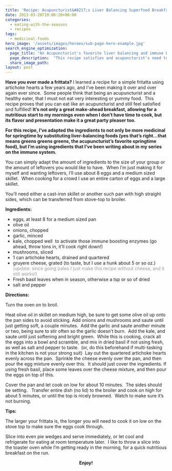 ```yaml
---
title: 'Recipe: Acupuncturist&#8217;s Liver Balancing Superfood Breakfast Frittata'
date: 2013-03-28T19:06:20+00:00
categories:
  - eating-with-the-seasons
  - recipes
tags:
  - medicinal-foods
hero_image: '/assets/images/heroes/sub-page-hero-example.jpg'
search_engine_optimization:
  page_title: "An Acupuncturist's favorite liver balancing and immune boosting breakfast: Superfood Frittata"
  page_description:  "This recipe satisfies and acupuncturist's need to eat seasonal foods to balance the liver for springtime (greens greens greens!) and it's delicious!"
  share_image_path:
layout: post
---
```

<div>
  <strong>Have you</strong><strong> ever made a frittata? </strong> I learned a recipe for a simple fritatta using artichoke hearts a few years ago, and I&#8217;ve been making it over and over again ever since.  Some people think that being an acupuncturist and a healthy eater, that I must not eat very interesting or yummy food.  This recipe proves that you can eat like an acupuncturist and still feel satisfied and fulfilled! <strong>It&#8217;s not only a great make-ahead breakfast, allowing for a nutritious start to my mornings even when I don&#8217;t have time to cook, but its flavor and presentation make it a great party pleaser too.<br /> </strong>
</div>

**For this recipe, I&#8217;ve adapted the ingredients to not only be more medicinal for springtime by substituting liver-balancing foods (yes that&#8217;s right&#8230;that means greens greens greens, the acupuncturist&#8217;s favorite springtime food), but I&#8217;m using ingredients that I&#8217;ve been writing about in my series on the immune system.**

You can simply adapt the amount of ingredients to the size of your group or the amount of leftovers you would like to have.  When I&#8217;m just making it for myself and wanting leftovers, I&#8217;ll use about 8 eggs and a medium sized skillet.  When cooking for a crowd I use an entire carton of eggs and a large skillet.

You&#8217;ll need either a cast-iron skillet or another such pan with high straight sides, which can be transferred from stove-top to broiler.

**Ingredients:**

  * eggs, at least 8 for a medium sized pan
  * olive oil
  * onions, chopped
  * garlic, minced
  * kale, chopped well  to activate those immune boosting enzymes (go ahead, throw tons in, it&#8217;ll cook right down!)
  * mushrooms, sliced
  * 1 can artichoke hearts, drained and quartered
  * gruyere cheese, grated (to taste, but I use a hunk about 5 or so oz.) <span style="color: #999999;">(update: since going paleo I just make this recipe without cheese, and it still works!)</span>
  * Fresh basil leaves when in season, otherwise a tsp or so of dried
  * salt and pepper

**Directions:**

Turn the oven on to broil.

Heat olive oil in skillet on medium high, be sure to get some olive oil up onto the pan sides to avoid sticking. Add onions and mushrooms and saute until just getting soft, a couple minutes.  Add the garlic and saute another minute or two, being sure to stir often so the garlic doesn&#8217;t burn.  Add the kale, and saute until just softening and bright green.  While this is cooking, crack all the eggs into a bowl and scramble, and mix in dried basil if not using fresh, as well as salt and pepper to taste.  (or, do this beforehand if multi-tasking in the kitchen is not your strong suit)  Lay out the quartered artichoke hearts evenly across the pan.  Sprinkle the cheese evenly over the pan, and then pour the egg mixture evenly over this.  It should just cover the ingredients. If using fresh basil, place some leaves over the cheese mixture, and then pour the eggs on top of this.

Cover the pan and let cook on low for about 10 minutes.  The sides should be setting.   Transfer entire dish (no lid) to the broiler and cook on high for about 5 minutes, or until the top is nicely browned.  Watch to make sure it&#8217;s not burning.

**Tips:** 

The larger your frittata is, the longer you will need to cook it on low on the stove top to make sure the eggs cook through.

Slice into even pie wedges and serve immediately, or let cool and refrigerate for eating at room temperature later.  I like to throw a slice into the toaster oven while I&#8217;m getting ready in the morning, for a quick nutritious breakfast on the run.

<p style="text-align: center;">
  <strong>Enjoy!<br /> </strong>
</p>